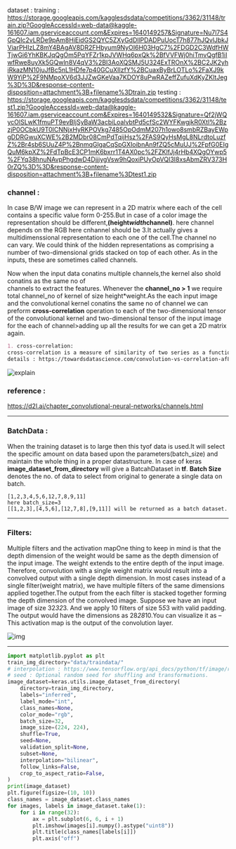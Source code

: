 dataset :
training : https://storage.googleapis.com/kagglesdsdata/competitions/3362/31148/train.zip?GoogleAccessId=web-data@kaggle-161607.iam.gserviceaccount.com&Expires=1640149257&Signature=Nu7l7S4GpQIc2vLRDe9pAm8HiEidGS2QYC5ZXyGdDllPDADPuUocT7h877hJQvlJbkJViarPHIzLZ8mY4BAgAV8DR2FHbyum9NyOI6H03HgC7%2FDGD2C3WdfHWTjwGi6YhKBKJqQgOm5PqYFZr1kpJVWHq6pxQk%2BfVVFWj0hiTmvQgfB1iIwfRwe8uyXk5GQwln8V4qV3%2BI3AoXQSMJ5U324ExTROnX%2BC2JK2yhiRkazMN10juJfBc5nL1HDfe7p40GCuXIIzfY%2BCuaxByBrLOTLo%2FaXJ9kW9YiP%2F9NMpoXV6d3JJZwGKeVaa7KDOY8uPwRAZeffZufuXdKyZKltJeg%3D%3D&response-content-disposition=attachment%3B+filename%3Dtrain.zip
testing :
https://storage.googleapis.com/kagglesdsdata/competitions/3362/31148/test1.zip?GoogleAccessId=web-data@kaggle-161607.iam.gserviceaccount.com&Expires=1640149532&Signature=Qf2jWQycOlSLwK1fmuPT9evBIjSyBaW3acbiLoalvbtPd5cfSc2WYFKwgjkR0Xtl%2BzzjP0OCbkU9T0ICNNjxHyRKPOVkg7485OpOdmM207h1owo8smbRZBayEWpgDDRGwuXCWE%2B2MDbr08CmPdTqijHsz%2FAS9QyHsMgL8NLrdtoLuzfZ%2Br4sb6SUuZ4P%2BnmqGlgaCqSpGXIoibnAn9fZQ5cMuUJ%2FpfG0EIgQuM6kpXZ%2FdTpBcE3CP1mK6bxrr1T4AX0pc%2FZKlfJj4rHb4XQgOYwp5%2FYq38hnuNAvpPhgdwD4DjjjygVsw9hQoxiPUyOpVQI3I8xsAbmZRV373H0rZQ%3D%3D&response-content-disposition=attachment%3B+filename%3Dtest1.zip


### channel : 
In case B/W image we can represent in a 2D matrix where each of the cell contains a specific value form 
0-255.But in case of a color image the representation should be different,**(height*width*channel)**.
here channel depends on the RGB here cnhannel should be 3.It actually gives a multidimenssional 
representation to each one of the cell.The channel no can vary.
We could think of the hidden representations as comprising a number of two-dimensional grids stacked on
top of each other. As in the inputs, these are sometimes called channels.

Now when the input data conatins multiple channels,the kernel also shold conatins as the same no of  
channels to extract the features.
Whenever the **channel_no > 1** we require total channel_no of kernel of size height*weight.As the each 
input image and the convolutional kernel conatins the same no of channel we can preform 
**cross-correlation** operation to each of the two-dimensional tensor of the convolutional kernel and 
two-dimensional tensor of the input image for the each of channel>adding up all the results for we can 
get a 2D matrix again.

```md
1. cross-correlation:
cross-correlation is a measure of similarity of two series as a function of the displacement of one relative to the other. This is also known as a sliding dot product or sliding inner-product.
details : https://towardsdatascience.com/convolution-vs-correlation-af868b6b4fb5
```  
![explain](https://d2l.ai/_images/conv-multi-in.svg)

### reference :
https://d2l.ai/chapter_convolutional-neural-networks/channels.html

---

### BatchData :
When the training dataset is to large then this tyof data is used.It will select the specific amount on 
data based upon the parameters(batch_size) and maintain the whole thing in a proper datastructure.
In case of keras **image_dataset_from_directory** will give a BatcahDataset in **tf**.
**Batch Size** denotes the no. of data to select from original to generate a single data on batch.
```
[1,2,3,4,5,6,12,7,8,9,11]
here batch_size=3
[[1,2,3],[4,5,6],[12,7,8],[9,11]] will be returned as a batch dataset.
```

---
### Filters:
Multiple filters and the activation mapOne thing to keep in mind is that the depth dimension of the 
weight would be same as the depth dimension of the input image. The weight extends to the entire depth 
of the input image. Therefore, convolution with a single weight matrix would result into a convolved 
output with a single depth dimension. In most cases instead of a single filter(weight matrix), we have 
multiple filters of the same dimensions applied together.The output from the each filter is stacked 
together forming the depth dimension of the convolved image. Suppose we have an input image of size 
32*32*3. And we apply 10 filters of size 5*5*3 with valid padding. The output would have the dimensions 
as 28*28*10.You can visualize it as –This activation map is the output of the convolution layer.

![img](https://files.cdn.thinkific.com/file_uploads/118220/images/124/8ac/eaf/1583316227428.jpg?width=1920&dpr=2)

---

``` Python
import matplotlib.pyplot as plt
train_img_directory="data/traindata/"
# interpolation : https://www.tensorflow.org/api_docs/python/tf/image/resize
# seed : Optional random seed for shuffling and transformations.
image_dataset=keras.utils.image_dataset_from_directory(
    directory=train_img_directory,
    labels="inferred",
    label_mode="int",
    class_names=None,
    color_mode="rgb",
    batch_size=32,
    image_size=(224, 224),
    shuffle=True,
    seed=None,
    validation_split=None,
    subset=None,
    interpolation="bilinear",
    follow_links=False,
    crop_to_aspect_ratio=False,
)
print(image_dataset)
plt.figure(figsize=(10, 10))
class_names = image_dataset.class_names
for images, labels in image_dataset.take(1):
    for i in range(32):
        ax = plt.subplot(6, 6, i + 1)
        plt.imshow(images[i].numpy().astype("uint8"))
        plt.title(class_names[labels[i]])
        plt.axis("off")
```